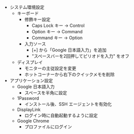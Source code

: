 - システム環境設定
  - キーボード
    - 修飾キー設定
      - Caps Lock キー → Control
      - Option キー → Command
      - Command キー → Option
    - 入力ソース
      - [+] から「Google 日本語入力」を追加
      - "スペースバーを2回押してピリオドを入力" をオフ
  - ディスプレイ
    - モニターの主従設定を変更
    - ホットコーナーから右下のクイックメモを削除
- アプリケーション設定
  - Google 日本語入力
    - スペースを半角に設定
  - 1Password
    - インストール後、SSH エージェントを有効化
  - DisplayLink
    - ログイン時に自動起動するように設定
  - Google Chrome
    - プロファイルにログイン